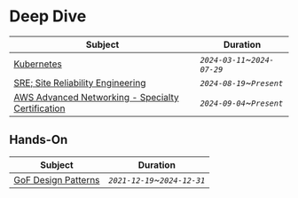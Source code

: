 # Deep Dive

| Subject                                                                                               | Duration                     |
|-------------------------------------------------------------------------------------------------------|------------------------------|
| [Kubernetes](./kubernetes/udemy/README.md#certified-kubernetes-administrator-cka-with-practice-tests) | _`2024-03-11`~`2024-07-29`_  |
| [SRE; Site Reliability Engineering](./books/sre/README.md)                                            | _`2024-08-19`~`Present`_     |
| [AWS Advanced Networking - Specialty Certification](./aws/ANS/README.md)                              | _`2024-09-04`~`Present`_     |


## Hands-On

| Subject                                                                  | Duration                    |
|--------------------------------------------------------------------------|-----------------------------|
| [GoF Design Patterns](./design-pattern/README.md)                        | _`2021-12-19`~`2024-12-31`_ |

